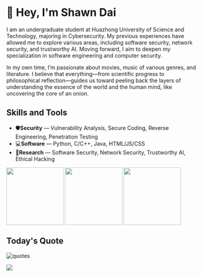 # 👋 Hey, I'm Shawn Dai

I am an undergraduate student at Huazhong University of Science and Technology, majoring in Cybersecurity. My previous experiences have allowed me to explore various areas, including software security, network security, and trustworthy AI. Moving forward, I aim to deepen my specialization in software engineering and computer security.

In my own time, I’m passionate about movies, music of various genres, and literature. I believe that everything—from scientific progress to philosophical reflection—guides us toward peeling back the layers of understanding the essence of the world and the human mind, like uncovering the core of an onion.

## Skills and Tools

- 🛡️**Security** — Vulnerability Analysis, Secure Coding, Reverse Engineering, Penetration Testing
- 💻**Software** — Python, C/C++, Java, HTML/JS/CSS
- 🔬**Research** — Software Security, Network Security, Trustworthy AI, Ethical Hacking

<!-- ![light](https://raw.githubusercontent.com/Calvvnono/Calvvnono/output/github-contribution-grid-snake.svg) -->

<div>
  <img height="150" align="left" src="https://github-readme-stats.vercel.app/api?username=Calvvnono&count_private=true&include_all_commits=true&theme=vue&hide_rank=true&show_icons=true" />
  <img height="150" align="left" src="https://github-readme-stats.vercel.app/api/top-langs/?username=Calvvnono&layout=compact&theme=vue" />
  <!-- <img height="170" src="https://github-readme-stats.vercel.app/api/wakatime?username=Calvvnono&layout=compact&theme=radical" /> -->
  <img height="150" src="https://github-profile-summary-cards.vercel.app/api/cards/productive-time?username=Calvvnono&theme=vue&utcOffset=8" />
</div>

## Today's Quote
<img src="https://quotes-github-readme.vercel.app/api?type=horizontal&layout=samuel&font=Redressed" alt="quotes" />

![](https://komarev.com/ghpvc/?username=Calvvnono&color=blueviolet)
